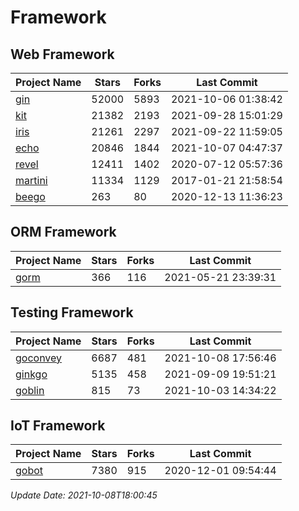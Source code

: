 # Framework

## Web Framework
| Project Name | Stars | Forks | Last Commit |
| ------------ | ----- | ----- | ----------- |
| [gin](https://github.com/gin-gonic/gin) | 52000 | 5893 | 2021-10-06 01:38:42 |
| [kit](https://github.com/go-kit/kit) | 21382 | 2193 | 2021-09-28 15:01:29 |
| [iris](https://github.com/kataras/iris) | 21261 | 2297 | 2021-09-22 11:59:05 |
| [echo](https://github.com/labstack/echo) | 20846 | 1844 | 2021-10-07 04:47:37 |
| [revel](https://github.com/revel/revel) | 12411 | 1402 | 2020-07-12 05:57:36 |
| [martini](https://github.com/go-martini/martini) | 11334 | 1129 | 2017-01-21 21:58:54 |
| [beego](https://github.com/astaxie/beego) | 263 | 80 | 2020-12-13 11:36:23 |

## ORM Framework
| Project Name | Stars | Forks | Last Commit |
| ------------ | ----- | ----- | ----------- |
| [gorm](https://github.com/jinzhu/gorm) | 366 | 116 | 2021-05-21 23:39:31 |

## Testing Framework
| Project Name | Stars | Forks | Last Commit |
| ------------ | ----- | ----- | ----------- |
| [goconvey](https://github.com/smartystreets/goconvey) | 6687 | 481 | 2021-10-08 17:56:46 |
| [ginkgo](https://github.com/onsi/ginkgo) | 5135 | 458 | 2021-09-09 19:51:21 |
| [goblin](https://github.com/franela/goblin) | 815 | 73 | 2021-10-03 14:34:22 |

## IoT Framework
| Project Name | Stars | Forks | Last Commit |
| ------------ | ----- | ----- | ----------- |
| [gobot](https://github.com/hybridgroup/gobot) | 7380 | 915 | 2020-12-01 09:54:44 |

*Update Date: 2021-10-08T18:00:45*